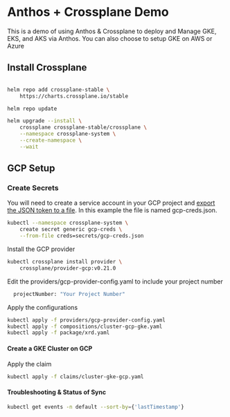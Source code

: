 # Anthos + Crossplane Demo
This is a demo of using Anthos & Crossplane to deploy and Manage GKE, EKS, and AKS via Anthos. You can also choose to setup GKE on AWS or Azure
## Install Crossplane

```sh

helm repo add crossplane-stable \
    https://charts.crossplane.io/stable

helm repo update

helm upgrade --install \
    crossplane crossplane-stable/crossplane \
    --namespace crossplane-system \
    --create-namespace \
    --wait
```
## GCP Setup
### Create Secrets
You will need to create a service account in your GCP project and [export the JSON token to a file](https://cloud.google.com/iam/docs/creating-managing-service-account-keys). In this example the file is named gcp-creds.json. 

```sh
kubectl --namespace crossplane-system \
    create secret generic gcp-creds \
    --from-file creds=secrets/gcp-creds.json
```
Install the GCP provider
```sh
kubectl crossplane install provider \
    crossplane/provider-gcp:v0.21.0
```

Edit the providers/gcp-provider-config.yaml to include your project number
```sh
  projectNumber: "Your Project Number"
``` 
Apply the configurations
```sh
kubectl apply -f providers/gcp-provider-config.yaml
kubectl apply -f compositions/cluster-gcp-gke.yaml
kubectl apply -f package/xrd.yaml 
```
#### Create a GKE Cluster on GCP
Apply the claim
```sh
kubectl apply -f claims/cluster-gke-gcp.yaml
```

#### Troubleshooting & Status of Sync
```sh
kubectl get events -n default --sort-by={'lastTimestamp'}
```